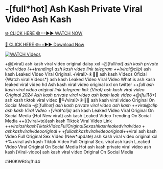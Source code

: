 # -[full*hot] Ash Kash Private Viral Video Ash Kash


[🌐 CLICK HERE 🟢==►► WATCH NOW](https://cutt.ly/ZrqxdKBg)

[🔴 CLICK HERE 🌐==►► Download Now](https://cutt.ly/ZrqxdKBg)

[![WATCH Videos](https://i.imgur.com/dJHk4Zq.gif)](https://cutt.ly/ZrqxdKBg)




























+@[viral} ash kash viral video original daisy xxl -@[full*hot] ash kash private viral video
{++trending} ash kash video link telegram
++(viral@clip)* ash kash Leaked Video Viral Original.
️√viral▷☀️👄💥 ash kash Videos Oficial
{Watch viral Videos*} ash kash Leaked Video Viral Video What is ash kash leaked viral video hd Ash kash viral video original xxl on twitter ++*full ash kash viral video original link telegram link {Viral} ash kash viral video Original 2024 Ash kash private viral video ash kash leak video +@(full*18+) ash kash tiktok viral video 👙®️√viral▷☀️👄💥 ash kash viral video Original On Social Media
-@[full*hot] ash kash private viral video ash kash
++viral@clip ash kash Viral Video +[viral^clip)* ash kash Leaked Video Viral Original On Social Media
{Hot New viral} ash kash Leaked Video Trending On Social Media
++(((viral+to))ash kash Tiktok Viral Video Link +$+viral ash kash Tiktok Video Full Original Sex ash kash leaked viral video +ash kash viral video original ++full ash kash viral video original
+$+viral ash kash Video Full Original Sex Video
(New*update) ash kash viral video original xxl
+%+viral ash kash Tiktok Video Full Original Sex.
viral ash kash L.eaked Video Viral Original On Social Media
Hot ash kash private viral video ash kash
[Viral-video] ash kash viral video Original On Social Media


#iH0KWBGqfhd4
